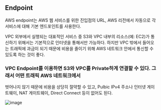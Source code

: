 ## Endpoint

AWS endpoint는 AWS 웹 서비스를 위한 진입점의 URL, AWS 리전에서 자동으로 각 서비스에 대해 기본 엔드포인트를 사용한다.

VPC 외부에서 실행되는 대표적인 서비스 중 S3와 VPC 내부의 리소스(예: EC2)가 통신하기 위해서는
기본적으로 인터넷을 통해서만 가능하다. 하지만 VPC 밖에서 들어오는 트래픽에 과금이 되기 때문에
비용을 줄이기 위해 AWS 네트워크 안에서 통신할 수 있도록 하는 것이 좋다.

### VPC Endpoint를 이용하면 S3와 VPC를 Private하게 연결할 수 있다. 그래서 어떤 트래픽 AWS 네트워크에서
벗어나지 않기 때문에 비용을 상당히 절약할 수 있고, Pulbic IPv4 주소나 인터넷 게이트웨이, NAT 게이트웨이,
Direct Connect 등이 없어도 된다.

![image](https://user-images.githubusercontent.com/38831314/161668943-0ee54b9c-490f-45ba-b5bb-e7c758874409.png)


